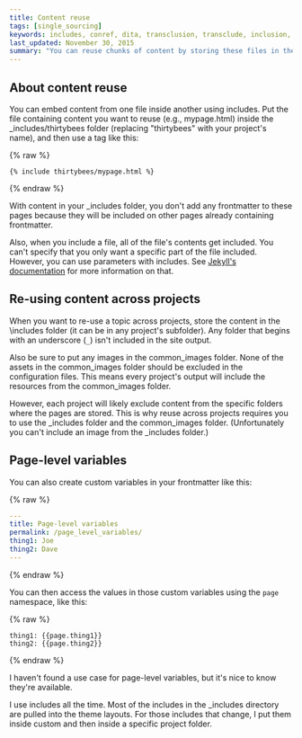 ```yaml
---
title: Content reuse
tags: [single_sourcing]
keywords: includes, conref, dita, transclusion, transclude, inclusion, reference
last_updated: November 30, 2015
summary: "You can reuse chunks of content by storing these files in the includes folder. You then choose to include the file where you need it. This works similar to conref in DITA, except that you can include the file in any content type."
---
```


## About content reuse
You can embed content from one file inside another using includes. Put the file containing content you want to reuse (e.g., mypage.html) inside the \_includes/thirtybees folder (replacing "thirtybees" with your project's name), and then use a tag like this:

{% raw %}
```
{% include thirtybees/mypage.html %}
```
{% endraw %}

With content in your \_includes folder, you don't add any frontmatter to these pages because they will be included on other pages already containing frontmatter.

Also, when you include a file, all of the file's contents get included. You can't specify that you only want a specific part of the file included. However, you can use parameters with includes. See [Jekyll's documentation](http://stackoverflow.com/questions/21976330/passing-parameters-to-inclusion-in-liquid-templates) for more information on that.

## Re-using content across projects

When you want to re-use a topic across projects, store the content in the \includes folder (it can be in any project's subfolder). Any folder that begins with an underscore (`_`) isn't included in the site output. 
 
Also be sure to put any images in the common_images folder. None of the assets in the common_images folder should be excluded in the configuration files. This means every project's output will include the resources from the common_images folder.

However, each project will likely exclude content from the specific folders where the pages are stored. This is why reuse across projects requires you to use the \_includes folder and the common_images folder. (Unfortunately you can't include an image from the \_includes folder.)

## Page-level variables

You can also create custom variables in your frontmatter like this: 

{% raw %}
```yaml
---
title: Page-level variables
permalink: /page_level_variables/
thing1: Joe
thing2: Dave
---
```
{% endraw %}

You can then access the values in those custom variables using the `page` namespace, like this:

{% raw %}
```
thing1: {{page.thing1}}
thing2: {{page.thing2}}
```
{% endraw %}

I haven't found a use case for page-level variables, but it's nice to know they're available. 

I use includes all the time. Most of the includes in the \_includes directory are pulled into the theme layouts. For those includes that change, I put them inside custom and then inside a specific project folder. 


